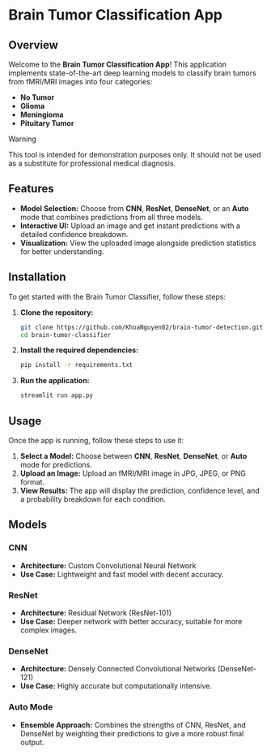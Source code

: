 # Brain Tumor Classification App

## Overview
Welcome to the **Brain Tumor Classification App**! This application implements state-of-the-art deep learning models to classify brain tumors from fMRI/MRI images into four categories:
- **No Tumor**
- **Glioma**
- **Meningioma**
- **Pituitary Tumor**

> [!WARNING]
> 
> This tool is intended for demonstration purposes only. It should not be used as a substitute for professional medical diagnosis.

## Features
- **Model Selection:** Choose from **CNN**, **ResNet**, **DenseNet**, or an **Auto** mode that combines predictions from all three models.
- **Interactive UI:** Upload an image and get instant predictions with a detailed confidence breakdown.
- **Visualization:** View the uploaded image alongside prediction statistics for better understanding.

## Installation

To get started with the Brain Tumor Classifier, follow these steps:

1. **Clone the repository:**
    ```bash
    git clone https://github.com/KhoaNguyen02/brain-tumor-detection.git
    cd brain-tumor-classifier
    ```

2. **Install the required dependencies:**
    ```bash
    pip install -r requirements.txt
    ```

3. **Run the application:**
    ```bash
    streamlit run app.py
    ```

## Usage
Once the app is running, follow these steps to use it:

1. **Select a Model:** Choose between **CNN**, **ResNet**, **DenseNet**, or **Auto** mode for predictions.
2. **Upload an Image:** Upload an fMRI/MRI image in JPG, JPEG, or PNG format.
3. **View Results:** The app will display the prediction, confidence level, and a probability breakdown for each condition.

## Models
### CNN
- **Architecture:** Custom Convolutional Neural Network
- **Use Case:** Lightweight and fast model with decent accuracy.

### ResNet
- **Architecture:** Residual Network (ResNet-101)
- **Use Case:** Deeper network with better accuracy, suitable for more complex images.

### DenseNet
- **Architecture:** Densely Connected Convolutional Networks (DenseNet-121)
- **Use Case:** Highly accurate but computationally intensive.

### Auto Mode
- **Ensemble Approach:** Combines the strengths of CNN, ResNet, and DenseNet by weighting their predictions to give a more robust final output.